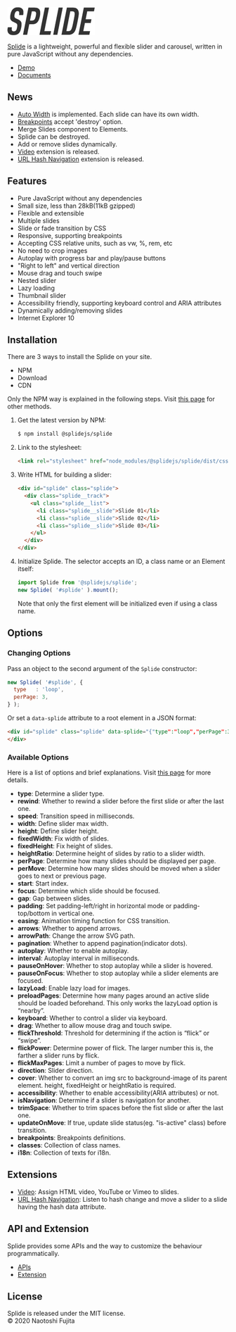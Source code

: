 ![Splide](images/splide.png)

[Splide](https://splidejs.com/) is a lightweight, powerful and flexible slider and carousel, written in pure JavaScript without any dependencies.

* [Demo](https://splidejs.com/)
* [Documents](https://splidejs.com/category/users-guide/)

## News
* [Auto Width](https://splidejs.com/auto-width/) is implemented. Each slide can have its own width.
* [Breakpoints](https://splidejs.com/options/#breakpoints) accept 'destroy' option.
* Merge Slides component to Elements.
* Splide can be destroyed.
* Add or remove slides dynamically.
* [Video](https://splidejs.com/video/) extension is released.
* [URL Hash Navigation](https://splidejs.com/url-hash-navigation/) extension is released.

## Features
* Pure JavaScript without any dependencies
* Small size, less than 28kB(11kB gzipped)
* Flexible and extensible
* Multiple slides
* Slide or fade transition by CSS
* Responsive, supporting breakpoints
* Accepting CSS relative units, such as vw, %, rem, etc
* No need to crop images
* Autoplay with progress bar and play/pause buttons
* "Right to left" and vertical direction
* Mouse drag and touch swipe
* Nested slider
* Lazy loading
* Thumbnail slider
* Accessibility friendly, supporting keyboard control and ARIA attributes
* Dynamically adding/removing slides
* Internet Explorer 10

## Installation
There are 3 ways to install the Splide on your site.
* NPM
* Download
* CDN

Only the NPM way is explained in the following steps. Visit [this page](https://splidejs.com/getting-started/) for other methods.

1. Get the latest version by NPM:
    ```bash
    $ npm install @splidejs/splide
    ```
1. Link to the stylesheet:
    ```html
    <link rel="stylesheet" href="node_modules/@splidejs/splide/dist/css/splide.min.css">
    ```
1. Write HTML for building a slider:
    ```html
    <div id="splide" class="splide">
      <div class="splide__track">
        <ul class="splide__list">
          <li class="splide__slide">Slide 01</li>
          <li class="splide__slide">Slide 02</li>
          <li class="splide__slide">Slide 03</li>
        </ul>
      </div>
    </div>
    ```
1. Initialize Splide. The selector accepts an ID, a class name or an Element itself:
    ```javascript
    import Splide from '@splidejs/splide';
    new Splide( '#splide' ).mount();
    ```
    Note that only the first element will be initialized even if using a class name.

## Options
### Changing Options
Pass an object to the second argument of the ```Splide``` constructor:
```javascript
new Splide( '#splide', {
  type   : 'loop',
  perPage: 3,
} );
```
Or set a ```data-splide``` attribute to a root element in a JSON format: 
```html
<div id="splide" class="splide" data-splide="{"type":"loop","perPage":3}">
</div>
```
### Available Options
Here is a list of options and brief explanations. Visit [this page](https://splidejs.com/options/) for more details.

* **type**: Determine a slider type.
* **rewind**: Whether to rewind a slider before the first slide or after the last one.
* **speed**: Transition speed in milliseconds.
* **width**: Define slider max width.
* **height**: Define slider height.
* **fixedWidth**: Fix width of slides.
* **fixedHeight**: Fix height of slides.
* **heightRatio**: Determine height of slides by ratio to a slider width.
* **perPage**: Determine how many slides should be displayed per page.
* **perMove**: Determine how many slides should be moved when a slider goes to next or previous page.
* **start**: Start index.
* **focus**: Determine which slide should be focused.
* **gap**: Gap between slides.
* **padding**: Set padding-left/right in horizontal mode or padding-top/bottom in vertical one.
* **easing**: Animation timing function for CSS transition.
* **arrows**: Whether to append arrows.
* **arrowPath**: Change the arrow SVG path.
* **pagination**: Whether to append pagination(indicator dots).
* **autoplay**: Whether to enable autoplay.
* **interval**: Autoplay interval in milliseconds.
* **pauseOnHover**: Whether to stop autoplay while a slider is hovered.
* **pauseOnFocus**: Whether to stop autoplay while a slider elements are focused.
* **lazyLoad**: Enable lazy load for images.
* **preloadPages**: Determine how many pages around an active slide should be loaded beforehand. This only works the lazyLoad option is “nearby”.
* **keyboard**: Whether to control a slider via keyboard.
* **drag**: Whether to allow mouse drag and touch swipe.
* **flickThreshold**: Threshold for determining if the action is “flick” or “swipe”.
* **flickPower**: Determine power of flick. The larger number this is, the farther a slider runs by flick.
* **flickMaxPages**: Limit a number of pages to move by flick.
* **direction**: Slider direction.
* **cover**: Whether to convert an img src to background-image of its parent element. height, fixedHeight or heightRatio is required.
* **accessibility**: Whether to enable accessibility(ARIA attributes) or not.
* **isNavigation**: Determine if a slider is navigation for another.
* **trimSpace**: Whether to trim spaces before the fist slide or after the last one.
* **updateOnMove**: If true, update slide status(eg. "is-active" class) before transition.
* **breakpoints**: Breakpoints definitions.
* **classes**: Collection of class names.
* **i18n**: Collection of texts for i18n.

## Extensions
* [Video](https://github.com/Splidejs/splide-extension-video): Assign HTML video, YouTube or Vimeo to slides.
* [URL Hash Navigation](https://github.com/Splidejs/splide-extension-url-hash): Listen to hash change and move a slider to a slide having the hash data attribute.

## API and Extension
Splide provides some APIs and the way to customize the behaviour programmatically.
* [APIs](https://splidejs.com/apis/)
* [Extension](https://splidejs.com/extension/)

## License
Splide is released under the MIT license.  
© 2020 Naotoshi Fujita